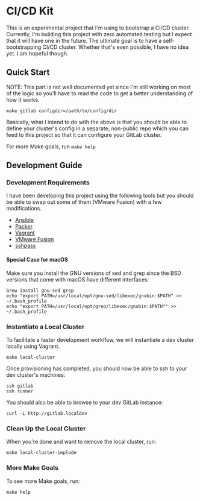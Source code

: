 # CI/CD Kit

This is an experimental project that I'm using to bootstrap a CI/CD
cluster. Currently, I'm building this project with zero automated
testing but I expect that it will have one in the future. The ultimate
goal is to have a self-bootstrapping CI/CD cluster. Whether that's even
possible, I have no idea yet. I am hopeful though.


## Quick Start

NOTE: This part is not well documented yet since I'm still working on
most of the logic so you'll have to read the code to get a better
understanding of how it works.

```
make gitlab configdir=/path/to/config/dir
```

Basically, what I intend to do with the above is that you should be able
to define your cluster's config in a separate, non-public repo which
you can feed to this project so that it can configure your GitLab cluster.

For more Make goals, run `make help`


## Development Guide


### Development Requirements

I have been developing this project using the following tools but you
should be able to swap out some of them (VMware Fusion) with a few
modifications.

* [Ansible](https://docs.ansible.com/ansible/latest/installation_guide/intro_installation.html)
* [Packer](https://www.packer.io/downloads.html)
* [Vagrant](https://www.vagrantup.com/downloads.html)
* [VMware Fusion](https://www.vmware.com/asean/products/fusion.html)
* [sshpass](https://gist.github.com/relaxdiego/f2e09f72e9a54b2262c6acfcd40f7b55)

#### Special Case for macOS

Make sure you install the GNU versions of sed and grep since the BSD versions
that come with macOS have different interfaces:

```
brew install gnu-sed grep
echo "export PATH=/usr/local/opt/gnu-sed/libexec/gnubin:$PATH" >> ~/.bash_profile
echo "export PATH=/usr/local/opt/grep/libexec/gnubin:$PATH"" >> ~/.bash_profile
```


### Instantiate a Local Cluster

To facilitate a faster development workflow, we will instantiate a
dev cluster locally using Vagrant.

```
make local-cluster
```

Once provisioning has completed, you should now be able to ssh to your
dev cluster's machines:

```
ssh gitlab
ssh runner
```

You should also be able to browse to your dev GitLab instance:

```
curl -L http://gitlab.localdev
```


### Clean Up the Local Cluster

When you're done and want to remove the local cluster, run:

```
make local-cluster-implode
```


### More Make Goals

To see more Make goals, run:

```
make help
```
